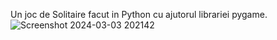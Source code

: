 Un joc de Solitaire facut in Python cu ajutorul librariei pygame.
![Screenshot 2024-03-03 202142](https://github.com/RARES129/SOLITAIRE/assets/94977726/ec46bd0b-59ca-4308-9d04-dde20e2fabf4)
